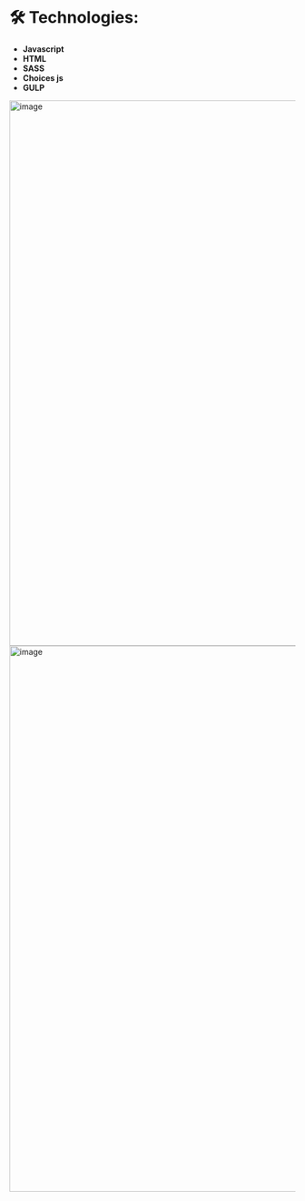 # 🛠 Technologies:

- **Javascript**
- **HTML**
- **SASS**
- **Choices js**
- **GULP**

<img width="959" alt="image" src="https://github.com/warning11223/toster-media/assets/70014989/a6bf6ef6-1ca4-490d-8784-77071605b9b0">
<img width="960" alt="image" src="https://github.com/warning11223/toster-media/assets/70014989/ad95b775-7b5c-401c-a656-9b4681364fd1">

